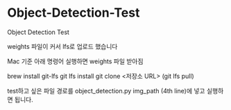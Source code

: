# Object-Detection-Test
Object Detection Test 

weights 파일이 커서 lfs로 업로드 했습니다

Mac 기준 아래 명령어 실행하면 weights 파일 받아짐

brew install git-lfs
git lfs install
git clone <저장소 URL>
(git lfs pull)

test하고 싶은 파일 경로를 object_detection.py img_path (4th line)에 넣고 실행하면 됩니다.
